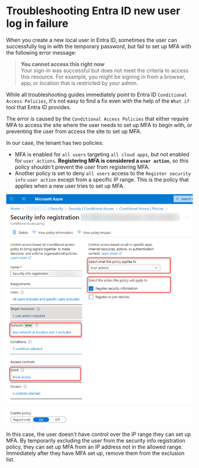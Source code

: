 # Troubleshooting Entra ID new user log in failure

When you create a new local user in Entra ID, sometimes the
user can successfully log in with the temporary password,
but fail to set up MFA with the following error message:

>__You cannot access this right now__  
Your sign-in was successful but does not meet the criteria to access this resource. For example, you might be signing in from a browser, app, or location that is restricted by your admin.

While all troubleshooting guides immediately point to Entra ID
`Conditional Access Policies`, it's not easy to find a fix even
with the help of the `What if` tool that Entra ID provides.

The error is caused by the `Conditional Access Policies` that either
require MFA to access the site where the user needs to set up MFA
to begin with, or preventing the user from access the site to set
up MFA.

In our case, the tenant has two policies:

- MFA is enabled for `all users` targeting `all cloud apps`, but not
enabled for `user actions`. __Registering MFA is considered a `user action`__,
so this policy shouldn't prevent the user from registering MFA.
- Another policy is set to deny `all users` access to
the `Register security info` `user action` except from a
specific IP range. This is the policy that
applies when a new user tries to set up MFA.

![Conditional Access Policy preventing user from setting up MFA](images/policy.png)

In this case, the user doesn't have control over the IP range they
can set up MFA. By temporarily excluding the user from the security
info registration policy, they can set up MFA from an IP address not
in the allowed range. Immediately after they have MFA set up,
remove them from the exclusion list.

